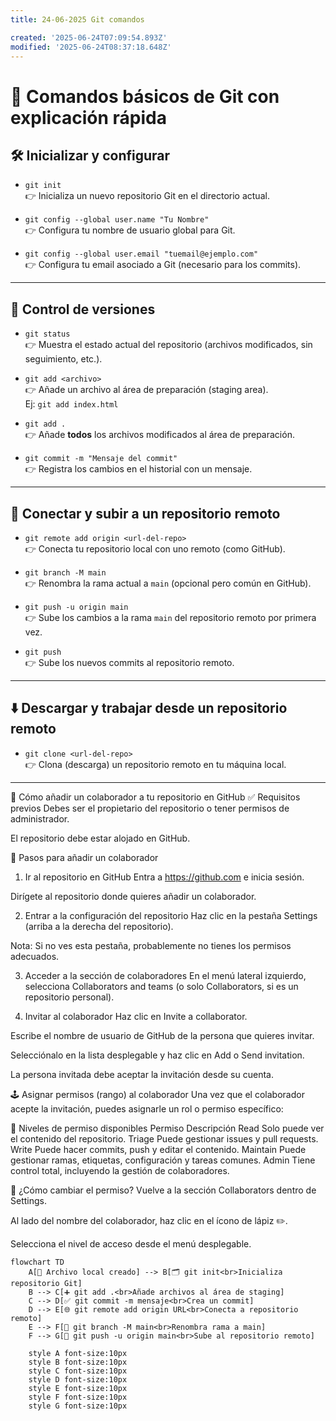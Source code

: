 ```yaml
---
title: 24-06-2025 Git comandos

created: '2025-06-24T07:09:54.893Z'
modified: '2025-06-24T08:37:18.648Z'
---
```



# 🧠 Comandos básicos de Git con explicación rápida

## 🛠️ Inicializar y configurar

- `git init`  
  👉 Inicializa un nuevo repositorio Git en el directorio actual.

- `git config --global user.name "Tu Nombre"`  
  👉 Configura tu nombre de usuario global para Git.

- `git config --global user.email "tuemail@ejemplo.com"`  
  👉 Configura tu email asociado a Git (necesario para los commits).

---

## 📁 Control de versiones

- `git status`  
  👉 Muestra el estado actual del repositorio (archivos modificados, sin seguimiento, etc.).

- `git add <archivo>`  
  👉 Añade un archivo al área de preparación (staging area).  
  Ej: `git add index.html`

- `git add .`  
  👉 Añade **todos** los archivos modificados al área de preparación.

- `git commit -m "Mensaje del commit"`  
  👉 Registra los cambios en el historial con un mensaje.

---

## 🔄 Conectar y subir a un repositorio remoto

- `git remote add origin <url-del-repo>`  
  👉 Conecta tu repositorio local con uno remoto (como GitHub).

- `git branch -M main`  
  👉 Renombra la rama actual a `main` (opcional pero común en GitHub).

- `git push -u origin main`  
  👉 Sube los cambios a la rama `main` del repositorio remoto por primera vez.

- `git push`  
  👉 Sube los nuevos commits al repositorio remoto.

---

## ⬇️ Descargar y trabajar desde un repositorio remoto

- `git clone <url-del-repo>`  
  👉 Clona (descarga) un repositorio remoto en tu máquina local.

---

🤝 Cómo añadir un colaborador a tu repositorio en GitHub
✅ Requisitos previos
Debes ser el propietario del repositorio o tener permisos de administrador.

El repositorio debe estar alojado en GitHub.

👣 Pasos para añadir un colaborador
1. Ir al repositorio en GitHub
Entra a https://github.com e inicia sesión.

Dirígete al repositorio donde quieres añadir un colaborador.

2. Entrar a la configuración del repositorio
Haz clic en la pestaña Settings (arriba a la derecha del repositorio).

Nota: Si no ves esta pestaña, probablemente no tienes los permisos adecuados.

3. Acceder a la sección de colaboradores
En el menú lateral izquierdo, selecciona Collaborators and teams (o solo Collaborators, si es un repositorio personal).

4. Invitar al colaborador
Haz clic en Invite a collaborator.

Escribe el nombre de usuario de GitHub de la persona que quieres invitar.

Selecciónalo en la lista desplegable y haz clic en Add o Send invitation.

La persona invitada debe aceptar la invitación desde su cuenta.

🕹️ Asignar permisos (rango) al colaborador
Una vez que el colaborador acepte la invitación, puedes asignarle un rol o permiso específico:

🔐 Niveles de permiso disponibles
Permiso	Descripción
Read	Solo puede ver el contenido del repositorio.
Triage	Puede gestionar issues y pull requests.
Write	Puede hacer commits, push y editar el contenido.
Maintain	Puede gestionar ramas, etiquetas, configuración y tareas comunes.
Admin	Tiene control total, incluyendo la gestión de colaboradores.

📌 ¿Cómo cambiar el permiso?
Vuelve a la sección Collaborators dentro de Settings.

Al lado del nombre del colaborador, haz clic en el ícono de lápiz ✏️.

Selecciona el nivel de acceso desde el menú desplegable.

```mermaid
flowchart TD
    A[📂 Archivo local creado] --> B[🗂️ git init<br>Inicializa repositorio Git]
    B --> C[➕ git add .<br>Añade archivos al área de staging]
    C --> D[✅ git commit -m mensaje<br>Crea un commit]
    D --> E[🌐 git remote add origin URL<br>Conecta a repositorio remoto]
    E --> F[🌱 git branch -M main<br>Renombra rama a main]
    F --> G[🚀 git push -u origin main<br>Sube al repositorio remoto]

    style A font-size:10px
    style B font-size:10px
    style C font-size:10px
    style D font-size:10px
    style E font-size:10px
    style F font-size:10px
    style G font-size:10px


```








